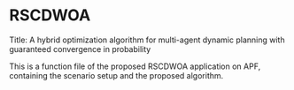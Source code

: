 # RSCDWOA
Title: A hybrid optimization algorithm for multi-agent dynamic planning with guaranteed convergence in probability


This is a function file of the proposed RSCDWOA application on APF, containing the scenario setup and the proposed algorithm.
